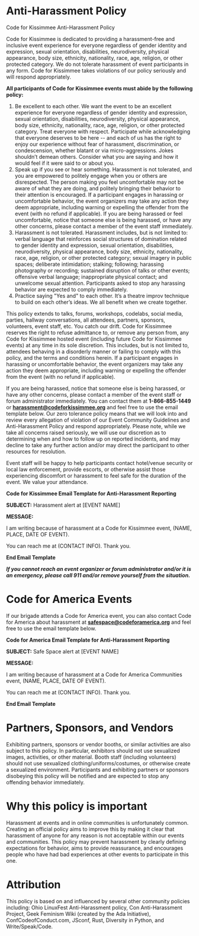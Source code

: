 # Anti-Harassment Policy
Code for Kissimmee Anti-Harassment Policy

Code for Kissimmee is dedicated to providing a harassment-free and inclusive event experience for everyone regardless of gender identity and expression, sexual orientation, disabilities, neurodiversity, physical appearance, body size, ethnicity, nationality, race, age, religion, or other protected category. We do not tolerate harassment of event participants in any form. Code for Kissimmee takes violations of our policy seriously and will respond appropriately.

**All participants of Code for Kissimmee events must abide by the following policy:**

1. Be excellent to each other. We want the event to be an excellent experience for everyone regardless of gender identity and expression, sexual orientation, disabilities, neurodiversity, physical appearance, body size, ethnicity, nationality, race, age, religion, or other protected category. Treat everyone with respect. Participate while acknowledging that everyone deserves to be here -- and each of us has the right to enjoy our experience without fear of harassment, discrimination, or condescension, whether blatant or via micro-aggressions. Jokes shouldn’t demean others. Consider what you are saying and how it would feel if it were said to or about you.
2. Speak up if you see or hear something. Harassment is not tolerated, and you are empowered to politely engage when you or others are disrespected. The person making you feel uncomfortable may not be aware of what they are doing, and politely bringing their behavior to their attention is encouraged. If a participant engages in harassing or uncomfortable behavior, the event organizers may take any action they deem appropriate, including warning or expelling the offender from the event (with no refund if applicable). If you are being harassed or feel uncomfortable, notice that someone else is being harassed, or have any other concerns, please contact a member of the event staff immediately.
3. Harassment is not tolerated. Harassment includes, but is not limited to: verbal language that reinforces social structures of domination related to gender identity and expression, sexual orientation, disabilities, neurodiversity, physical appearance, body size, ethnicity, nationality, race, age, religion, or other protected category; sexual imagery in public spaces; deliberate intimidation; stalking; following; harassing photography or recording; sustained disruption of talks or other events; offensive verbal language; inappropriate physical contact; and unwelcome sexual attention. Participants asked to stop any harassing behavior are expected to comply immediately.
4. Practice saying "Yes and" to each other. It’s a theatre improv technique to build on each other’s ideas. We all benefit when we create together.

This policy extends to talks, forums, workshops, codelabs, social media, parties, hallway conversations, all attendees, partners, sponsors, volunteers, event staff, etc. You catch our drift. Code for Kissimmee reserves the right to refuse admittance to, or remove any person from, any Code for Kissimmee hosted event (including future Code for Kissimmee events) at any time in its sole discretion. This includes, but is not limited to, attendees behaving in a disorderly manner or failing to comply with this policy, and the terms and conditions herein. If a participant engages in harassing or uncomfortable behavior, the event organizers may take any action they deem appropriate, including warning or expelling the offender from the event (with no refund if applicable).

If you are being harassed, notice that someone else is being harassed, or have any other concerns, please contact a member of the event staff or forum administrator immediately. You can contact them at **1-866-855-1449** or **harassment@codeforkissimmee.org** and feel free to use the email template below. Our zero tolerance policy means that we will look into and review every allegation of violation of our Event Community Guidelines and Anti-Harassment Policy and respond appropriately. Please note, while we take all concerns raised seriously, we will use our discretion as to determining when and how to follow up on reported incidents, and may decline to take any further action and/or may direct the participant to other resources for resolution.

Event staff will be happy to help participants contact hotel/venue security or local law enforcement, provide escorts, or otherwise assist those experiencing discomfort or harassment to feel safe for the duration of the event. We value your attendance.

**Code for Kissimmee Email Template for Anti-Harassment Reporting**

**SUBJECT:** Harassment alert at [EVENT NAME]

**MESSAGE:** 

I am writing because of harassment at a Code for Kissimmee event, (NAME, PLACE, DATE OF EVENT).

You can reach me at (CONTACT INFO). Thank you.

**End Email Template**

**_If you cannot reach an event organizer or forum administrator and/or it is an emergency, please call 911 and/or remove yourself from the situation._**

# Code for America Events

If our brigade attends a Code for America event, you can also contact Code for America about harassment at **safespace@codeforamerica.org** and feel free to use the email template below.

**Code for America Email Template for Anti-Harassment Reporting**

**SUBJECT:** Safe Space alert at [EVENT NAME]

**MESSAGE:**

I am writing because of harassment at a Code for America Communities event, (NAME, PLACE, DATE OF EVENT).

You can reach me at (CONTACT INFO). Thank you.

**End Email Template**

# Partners, Sponsors, and Vendors

Exhibiting partners, sponsors or vendor booths, or similar activities are also subject to this policy. In particular, exhibitors should not use sexualized images, activities, or other material. Booth staff (including volunteers) should not use sexualized clothing/uniforms/costumes, or otherwise create a sexualized environment. Participants and exhibiting partners or sponsors disobeying this policy will be notified and are expected to stop any offending behavior immediately.

# Why this policy is important
Harassment at events and in online communities is unfortunately common. Creating an official policy aims to improve this by making it clear that harassment of anyone for any reason is not acceptable within our events and communities. This policy may prevent harassment by clearly defining expectations for behavior, aims to provide reassurance, and encourages people who have had bad experiences at other events to participate in this one.

# Attribution

This policy is based on and influenced by several other community policies including: Ohio LinuxFest Anti-Harassment policy, Con Anti-Harassment Project, Geek Feminism Wiki (created by the Ada Initiative), ConfCodeofConduct.com, JSconf, Rust, Diversity in Python, and Write/Speak/Code.
